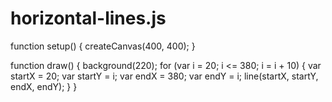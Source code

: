 # horizontal-lines.js

function setup() {
  createCanvas(400, 400);
}

function draw() {
  background(220);
  for (var i = 20; i <= 380; i = i + 10) {
    var startX = 20;
    var startY = i;
    var endX = 380;
    var endY = i;
    line(startX, startY, endX, endY);
  }
}
